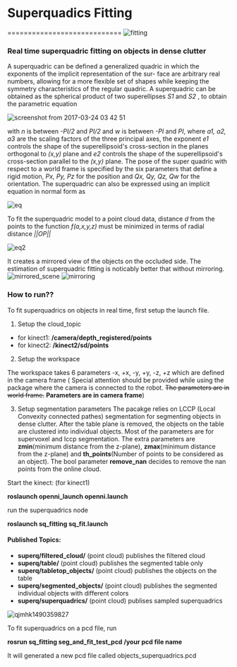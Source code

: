 # Superquadics Fitting
============================
![fitting](https://user-images.githubusercontent.com/3790876/31579784-003e5e78-b0fb-11e7-8acc-b652655fbdbf.jpg)


### Real time superquadric fitting on objects in dense clutter

A superquadric can be defined a generalized quadric in
which the exponents of the implicit representation of the sur-
face are arbitrary real numbers, allowing for a more flexible
set of shapes while keeping the symmetry characteristics of
the regular quadric. A superquadric can be obtained as the spherical
product of two superellipses *S1* and *S2* , to obtain the
parametric equation


![screenshot from 2017-03-24 03 42 51](https://cloud.githubusercontent.com/assets/3790876/24288733/210b1a90-1044-11e7-829a-a70ffa63d904.png)

with *n* is between *-PI/2* and *PI/2* and *w* is between *-PI* and *PI*, where *a1, a2, a3* are the scaling factors of the three principal axes, the exponent *e1* controls the shape of the superellipsoid's cross-section in the planes orthogonal to *(x,y)* plane and *e2* controls the shape of the superellipsoid's cross-section parallel to the *(x,y)* plane. The pose of the super quadric with respect to a world frame is specified by the six parameters that define a rigid motion, *Px, Py, Pz* for the position and *Qx, Qy, Qz, Qw* for the orientation. The superquadric can also be expressed using an implicit equation in normal form as


![eq](https://cloud.githubusercontent.com/assets/3790876/24290189/ab40168e-1049-11e7-9fad-9948dc7a9920.png)


To fit the superquadric model to a point cloud data, distance *d* from the points to the function *f(a,x,y,z)* must be minimized  in terms of radial distance *||OP||*

![eq2](https://cloud.githubusercontent.com/assets/3790876/24290336/3526a5d4-104a-11e7-91fe-19322148df95.png)

It creates a mirrored view of the objects on the occluded side. The estimation of superquadric fitting is noticably better that without mirroring.
![mirrored_scene](https://user-images.githubusercontent.com/3790876/31579797-56f111b6-b0fb-11e7-83e6-fa12f174346f.jpg)
![mirroring](https://user-images.githubusercontent.com/3790876/31579800-6663af28-b0fb-11e7-810a-f8f49a1d88c0.jpg)


### How to run??

To fit superquadrics on objects in real time, first setup the launch file. 
1. Setup the cloud_topic
* for kinect1: **/camera/depth_registered/points**
* for kinect2: **/kinect2/sd/points**
2. Setup the workspace


The workspace takes 6 parameters -x, +x, -y, +y, -z, +z which are defined in the camera frame ( Special attention should be provided while using the package where the camera is connected to the robot. ~~The parameters are in world frame.~~ **Parameters are in camera frame**)

3. Setup segmentation parameters
The pacakge relies on LCCP (Local Convexity connected pathes) segmentation for segmenting objects in dense clutter. After the table plane is removed, the objects on the table are clustered into individual objects. Most of the parameters are for supervoxel and lccp segmentation. The extra parameters are **zmin**(minimum distance from the z-plane), **zmax**(minimum distance from the z-plane) and **th_points**(Number of points to be considered as an object). The bool parameter **remove_nan** decides to remove the nan points from the online cloud.

Start the kinect: (for kinect1)

**roslaunch openni_launch openni.launch**

run the superquadrics node

**roslaunch sq_fitting sq_fit.launch**

#### Published Topics:
* **superq/filtered_cloud/** (point cloud) publishes the filtered cloud
* **superq/table/** (point cloud) publishes the segmented table only
* **superq/tabletop_objects/** (point cloud) publishes the objects on the table
* **superq/segmented_objects/** (point cloud) publishes the segmented individual objects with different colors
* **superq/superquadrics/** (point cloud) publises sampled superquadrics

![qjmhk1490359827](https://cloud.githubusercontent.com/assets/3790876/24294828/c4fc270c-105d-11e7-9248-cb32d9a5ea37.jpg)

To fit superquadrics on a pcd file, run

**rosrun sq_fitting seg_and_fit_test_pcd /your pcd file name**

It will generated a new pcd file called objects_superquadrics.pcd
